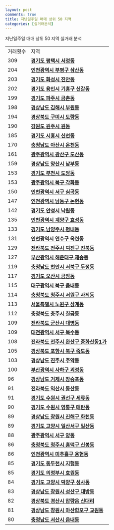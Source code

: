 ```yaml
---
layout: post
comments: true
title: 지난일주일 매매 상위 50 지역
categories: [실거래분석]
---
```


지난일주일 매매 상위 50 지역 실거래 분석

<table>
  <tr>
    <td>거래횟수</td>
    <td>지역</td>
  </tr>

  <tr>
    <td>309</td>
    <td colspan="4" style="font-weight: bold;"><a href="/apt-info/실거래가/2021/05/10/41220.html">경기도 평택시 서정동</a></td>
  </tr>

  <tr>
    <td>204</td>
    <td colspan="4" style="font-weight: bold;"><a href="/apt-info/실거래가/2021/05/10/28237.html">인천광역시 부평구 삼산동</a></td>
  </tr>

  <tr>
    <td>203</td>
    <td colspan="4" style="font-weight: bold;"><a href="/apt-info/실거래가/2021/05/10/41590.html">경기도 화성시 진안동</a></td>
  </tr>

  <tr>
    <td>202</td>
    <td colspan="4" style="font-weight: bold;"><a href="/apt-info/실거래가/2021/05/10/41463.html">경기도 용인시 기흥구 신갈동</a></td>
  </tr>

  <tr>
    <td>199</td>
    <td colspan="4" style="font-weight: bold;"><a href="/apt-info/실거래가/2021/05/10/41480.html">경기도 파주시 금촌동</a></td>
  </tr>

  <tr>
    <td>198</td>
    <td colspan="4" style="font-weight: bold;"><a href="/apt-info/실거래가/2021/05/10/48250.html">경상남도 김해시 부원동</a></td>
  </tr>

  <tr>
    <td>194</td>
    <td colspan="4" style="font-weight: bold;"><a href="/apt-info/실거래가/2021/05/10/47190.html">경상북도 구미시 도량동</a></td>
  </tr>

  <tr>
    <td>190</td>
    <td colspan="4" style="font-weight: bold;"><a href="/apt-info/실거래가/2021/05/10/42130.html">강원도 원주시 원동</a></td>
  </tr>

  <tr>
    <td>185</td>
    <td colspan="4" style="font-weight: bold;"><a href="/apt-info/실거래가/2021/05/10/41390.html">경기도 시흥시 신천동</a></td>
  </tr>

  <tr>
    <td>170</td>
    <td colspan="4" style="font-weight: bold;"><a href="/apt-info/실거래가/2021/05/10/44200.html">충청남도 아산시 온천동</a></td>
  </tr>

  <tr>
    <td>161</td>
    <td colspan="4" style="font-weight: bold;"><a href="/apt-info/실거래가/2021/05/10/29200.html">광주광역시 광산구 도산동</a></td>
  </tr>

  <tr>
    <td>159</td>
    <td colspan="4" style="font-weight: bold;"><a href="/apt-info/실거래가/2021/05/10/48330.html">경상남도 양산시 남부동</a></td>
  </tr>

  <tr>
    <td>153</td>
    <td colspan="4" style="font-weight: bold;"><a href="/apt-info/실거래가/2021/05/10/41190.html">경기도 부천시 도당동</a></td>
  </tr>

  <tr>
    <td>153</td>
    <td colspan="4" style="font-weight: bold;"><a href="/apt-info/실거래가/2021/05/10/29170.html">광주광역시 북구 각화동</a></td>
  </tr>

  <tr>
    <td>150</td>
    <td colspan="4" style="font-weight: bold;"><a href="/apt-info/실거래가/2021/05/10/28260.html">인천광역시 서구 심곡동</a></td>
  </tr>

  <tr>
    <td>147</td>
    <td colspan="4" style="font-weight: bold;"><a href="/apt-info/실거래가/2021/05/10/28200.html">인천광역시 남동구 논현동</a></td>
  </tr>

  <tr>
    <td>142</td>
    <td colspan="4" style="font-weight: bold;"><a href="/apt-info/실거래가/2021/05/10/41550.html">경기도 안성시 낙원동</a></td>
  </tr>

  <tr>
    <td>135</td>
    <td colspan="4" style="font-weight: bold;"><a href="/apt-info/실거래가/2021/05/10/28245.html">인천광역시 계양구 효성동</a></td>
  </tr>

  <tr>
    <td>133</td>
    <td colspan="4" style="font-weight: bold;"><a href="/apt-info/실거래가/2021/05/10/41360.html">경기도 남양주시 평내동</a></td>
  </tr>

  <tr>
    <td>131</td>
    <td colspan="4" style="font-weight: bold;"><a href="/apt-info/실거래가/2021/05/10/28185.html">인천광역시 연수구 옥련동</a></td>
  </tr>

  <tr>
    <td>129</td>
    <td colspan="4" style="font-weight: bold;"><a href="/apt-info/실거래가/2021/05/10/45113.html">전라북도 전주시 덕진구 진북동</a></td>
  </tr>

  <tr>
    <td>127</td>
    <td colspan="4" style="font-weight: bold;"><a href="/apt-info/실거래가/2021/05/10/26350.html">부산광역시 해운대구 재송동</a></td>
  </tr>

  <tr>
    <td>119</td>
    <td colspan="4" style="font-weight: bold;"><a href="/apt-info/실거래가/2021/05/10/44133.html">충청남도 천안시 서북구 두정동</a></td>
  </tr>

  <tr>
    <td>117</td>
    <td colspan="4" style="font-weight: bold;"><a href="/apt-info/실거래가/2021/05/10/41370.html">경기도 오산시 금암동</a></td>
  </tr>

  <tr>
    <td>115</td>
    <td colspan="4" style="font-weight: bold;"><a href="/apt-info/실거래가/2021/05/10/27230.html">대구광역시 북구 읍내동</a></td>
  </tr>

  <tr>
    <td>114</td>
    <td colspan="4" style="font-weight: bold;"><a href="/apt-info/실거래가/2021/05/10/43112.html">충청북도 청주시 서원구 사직동</a></td>
  </tr>

  <tr>
    <td>113</td>
    <td colspan="4" style="font-weight: bold;"><a href="/apt-info/실거래가/2021/05/10/11350.html">서울특별시 노원구 상계동</a></td>
  </tr>

  <tr>
    <td>112</td>
    <td colspan="4" style="font-weight: bold;"><a href="/apt-info/실거래가/2021/05/10/43130.html">충청북도 충주시 칠금동</a></td>
  </tr>

  <tr>
    <td>109</td>
    <td colspan="4" style="font-weight: bold;"><a href="/apt-info/실거래가/2021/05/10/45130.html">전라북도 군산시 대명동</a></td>
  </tr>

  <tr>
    <td>109</td>
    <td colspan="4" style="font-weight: bold;"><a href="/apt-info/실거래가/2021/05/10/30170.html">대전광역시 서구 복수동</a></td>
  </tr>

  <tr>
    <td>108</td>
    <td colspan="4" style="font-weight: bold;"><a href="/apt-info/실거래가/2021/05/10/45111.html">전라북도 전주시 완산구 중화산동1가</a></td>
  </tr>

  <tr>
    <td>105</td>
    <td colspan="4" style="font-weight: bold;"><a href="/apt-info/실거래가/2021/05/10/47113.html">경상북도 포항시 북구 죽도동</a></td>
  </tr>

  <tr>
    <td>103</td>
    <td colspan="4" style="font-weight: bold;"><a href="/apt-info/실거래가/2021/05/10/48170.html">경상남도 진주시 주약동</a></td>
  </tr>

  <tr>
    <td>100</td>
    <td colspan="4" style="font-weight: bold;"><a href="/apt-info/실거래가/2021/05/10/26380.html">부산광역시 사하구 괴정동</a></td>
  </tr>

  <tr>
    <td>96</td>
    <td colspan="4" style="font-weight: bold;"><a href="/apt-info/실거래가/2021/05/10/48310.html">경상남도 거제시 장승포동</a></td>
  </tr>

  <tr>
    <td>91</td>
    <td colspan="4" style="font-weight: bold;"><a href="/apt-info/실거래가/2021/05/10/45140.html">전라북도 익산시 동산동</a></td>
  </tr>

  <tr>
    <td>91</td>
    <td colspan="4" style="font-weight: bold;"><a href="/apt-info/실거래가/2021/05/10/41113.html">경기도 수원시 권선구 세류동</a></td>
  </tr>

  <tr>
    <td>90</td>
    <td colspan="4" style="font-weight: bold;"><a href="/apt-info/실거래가/2021/05/10/41117.html">경기도 수원시 영통구 매탄동</a></td>
  </tr>

  <tr>
    <td>89</td>
    <td colspan="4" style="font-weight: bold;"><a href="/apt-info/실거래가/2021/05/10/48129.html">경상남도 창원시 진해구 화천동</a></td>
  </tr>

  <tr>
    <td>89</td>
    <td colspan="4" style="font-weight: bold;"><a href="/apt-info/실거래가/2021/05/10/41287.html">경기도 고양시 일산서구 일산동</a></td>
  </tr>

  <tr>
    <td>88</td>
    <td colspan="4" style="font-weight: bold;"><a href="/apt-info/실거래가/2021/05/10/29140.html">광주광역시 서구 양동</a></td>
  </tr>

  <tr>
    <td>86</td>
    <td colspan="4" style="font-weight: bold;"><a href="/apt-info/실거래가/2021/05/10/43113.html">충청북도 청주시 흥덕구 신봉동</a></td>
  </tr>

  <tr>
    <td>86</td>
    <td colspan="4" style="font-weight: bold;"><a href="/apt-info/실거래가/2021/05/10/28177.html">인천광역시 미추홀구 용현동</a></td>
  </tr>

  <tr>
    <td>85</td>
    <td colspan="4" style="font-weight: bold;"><a href="/apt-info/실거래가/2021/05/10/41250.html">경기도 동두천시 지행동</a></td>
  </tr>

  <tr>
    <td>85</td>
    <td colspan="4" style="font-weight: bold;"><a href="/apt-info/실거래가/2021/05/10/41150.html">경기도 의정부시 호원동</a></td>
  </tr>

  <tr>
    <td>84</td>
    <td colspan="4" style="font-weight: bold;"><a href="/apt-info/실거래가/2021/05/10/41281.html">경기도 고양시 덕양구 성사동</a></td>
  </tr>

  <tr>
    <td>83</td>
    <td colspan="4" style="font-weight: bold;"><a href="/apt-info/실거래가/2021/05/10/48123.html">경상남도 창원시 성산구 대방동</a></td>
  </tr>

  <tr>
    <td>82</td>
    <td colspan="4" style="font-weight: bold;"><a href="/apt-info/실거래가/2021/05/10/47290.html">경상북도 경산시 압량읍 신대리</a></td>
  </tr>

  <tr>
    <td>81</td>
    <td colspan="4" style="font-weight: bold;"><a href="/apt-info/실거래가/2021/05/10/48125.html">경상남도 창원시 마산합포구 교원동</a></td>
  </tr>

  <tr>
    <td>80</td>
    <td colspan="4" style="font-weight: bold;"><a href="/apt-info/실거래가/2021/05/10/44210.html">충청남도 서산시 읍내동</a></td>
  </tr>

</table>
